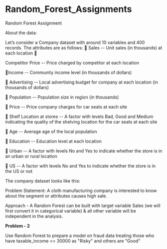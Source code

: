 # Random_Forest_Assignments

Random Forest Assignment 

About the data: 

Let’s consider a Company dataset with around 10 variables and 400 records. 
The attributes are as follows:
 Sales -- Unit sales (in thousands) at each location  

Competitor Price -- Price charged by competitor at each location

Income -- Community income level (in thousands of dollars)

 Advertising -- Local advertising budget for company at each location (in thousands of dollars)

 Population -- Population size in region (in thousands) 

 Price -- Price company charges for car seats at each site

 Shelf Location at stores -- A factor with levels Bad, Good and Medium indicating the quality of the shelving location for the car seats at each site

 Age -- Average age of the local population

 Education -- Education level at each location

 Urban -- A factor with levels No and Yes to indicate whether the store is in an urban or rural location

 US -- A factor with levels No and Yes to indicate whether the store is in the US or not 

The company dataset looks like this:  

Problem Statement: 
A cloth manufacturing company is interested to know about the segment or attributes causes high sale. 

Approach - A Random Forest can be built with target variable Sales (we will first convert it in categorical variable) &amp; all other variable will be independent in the analysis.


**Problem - 2**

Use Random Forest to prepare a model on fraud data 
treating those who have taxable_income <= 30000 as "Risky" and others are "Good"
